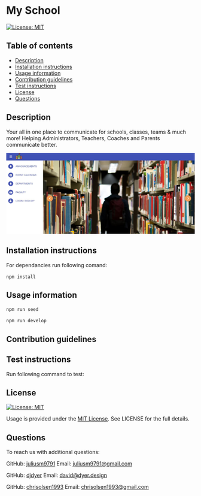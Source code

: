 # My School

[![License: MIT](https://img.shields.io/badge/License-MIT-yellow.svg)](https://opensource.org/licenses/MIT)

## Table of contents

- [Description](#description)
- [Installation instructions](#installation-instructions)
- [Usage information](#usage-information)
- [Contribution guidelines](#contribution-guidelines)
- [Test instructions](#test-instructions)
- [License](#license)
- [Questions](#questions)

## Description

Your all in one place to communicate for schools, classes, teams & much more! Helping Administrators, Teachers, Coaches and Parents communicate better.

  ![My School](./myschool.jpg)

## Installation instructions

For dependancies run following comand:
```
npm install

```
## Usage information
```
npm run seed
```
```
npm run develop
```
## Contribution guidelines

## Test instructions
Run following command to test:

## License
[![License: MIT](https://img.shields.io/badge/License-MIT-yellow.svg)](https://opensource.org/licenses/MIT)

Usage is provided under the [MIT License](https://opensource.org/licenses/MIT). See LICENSE for the full details.

## Questions

To reach us with additional questions:

GitHub: [juliusm9791](https://github.com/juliusm9791)   Email: juliusm9791@gmail.com

GitHub: [djdyer](https://github.com/djdyer)   Email: david@dyer.design

GitHub: [chrisolsen1993](https://github.com/chrisolsen1993)   Email: chrisolsen1993@gmail.com


